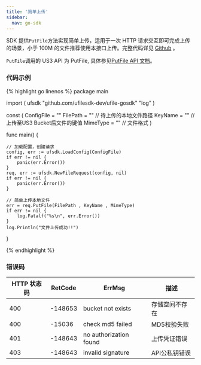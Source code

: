 ```yaml
---  
title: '简单上传'
sidebar:
  nav: go-sdk
---
```

SDK 提供`PutFile`方法实现简单上传，适用于一次 HTTP 请求交互即可完成上传的场景，小于 100M 的文件推荐使用本接口上传。完整代码详见 [Github](https://github.com/ufilesdk-dev/ufile-gosdk/blob/master/file.go) 。

`PutFile`调用的 US3 API 为 PutFile, 具体参见[PutFile API 文档](https://docs.ucloud.cn/api/ufile-api/put_file)。

### 代码示例

<div class="copyable" markdown="1">

{% highlight go linenos %}
package main

import (
	ufsdk "github.com/ufilesdk-dev/ufile-gosdk"
	"log"
)

const (
	ConfigFile = ""
	FilePath = ""	// 待上传的本地文件路径
	KeyName = "" 	// 上传至US3 Bucket后文件的键值
	MimeType = ""	// 文件格式
)

func main() {

	// 加载配置，创建请求
	config, err := ufsdk.LoadConfig(ConfigFile)
	if err != nil {
		panic(err.Error())
	}
	req, err := ufsdk.NewFileRequest(config, nil)
	if err != nil {
		panic(err.Error())
	}

	// 简单上传本地文件
	err = req.PutFile(FilePath , KeyName , MimeType)
	if err != nil {
		log.Fatalf("%s\n", err.Error())
	}
	log.Println("文件上传成功!!")
}

{% endhighlight %}
</div>

### 错误码

| HTTP 状态码 | RetCode | ErrMsg                 | 描述                                |
| ----------- | ------- | ---------------------- | ----------------------------------- |
| 400         | -148653 | bucket not exists      | 存储空间不存在                      |
| 400         | -15036  | check md5 failed       | MD5校验失败                         |
| 401         | -148643 | no authorization found | 上传凭证错误                        |
| 403         | -148643 | invalid signature      | API公私钥错误				   	   |
